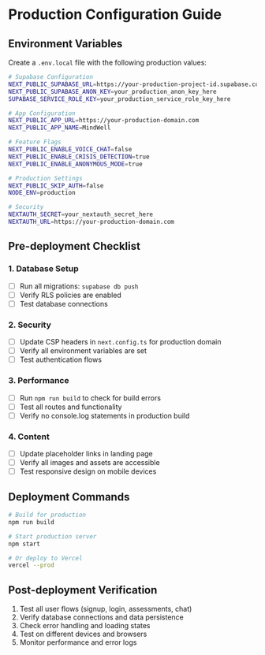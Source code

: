 # Production Configuration Guide

## Environment Variables

Create a `.env.local` file with the following production values:

```bash
# Supabase Configuration
NEXT_PUBLIC_SUPABASE_URL=https://your-production-project-id.supabase.co
NEXT_PUBLIC_SUPABASE_ANON_KEY=your_production_anon_key_here
SUPABASE_SERVICE_ROLE_KEY=your_production_service_role_key_here

# App Configuration
NEXT_PUBLIC_APP_URL=https://your-production-domain.com
NEXT_PUBLIC_APP_NAME=MindWell

# Feature Flags
NEXT_PUBLIC_ENABLE_VOICE_CHAT=false
NEXT_PUBLIC_ENABLE_CRISIS_DETECTION=true
NEXT_PUBLIC_ENABLE_ANONYMOUS_MODE=true

# Production Settings
NEXT_PUBLIC_SKIP_AUTH=false
NODE_ENV=production

# Security
NEXTAUTH_SECRET=your_nextauth_secret_here
NEXTAUTH_URL=https://your-production-domain.com
```

## Pre-deployment Checklist

### 1. Database Setup
- [ ] Run all migrations: `supabase db push`
- [ ] Verify RLS policies are enabled
- [ ] Test database connections

### 2. Security
- [ ] Update CSP headers in `next.config.ts` for production domain
- [ ] Verify all environment variables are set
- [ ] Test authentication flows

### 3. Performance
- [ ] Run `npm run build` to check for build errors
- [ ] Test all routes and functionality
- [ ] Verify no console.log statements in production build

### 4. Content
- [ ] Update placeholder links in landing page
- [ ] Verify all images and assets are accessible
- [ ] Test responsive design on mobile devices

## Deployment Commands

```bash
# Build for production
npm run build

# Start production server
npm start

# Or deploy to Vercel
vercel --prod
```

## Post-deployment Verification

1. Test all user flows (signup, login, assessments, chat)
2. Verify database connections and data persistence
3. Check error handling and loading states
4. Test on different devices and browsers
5. Monitor performance and error logs
